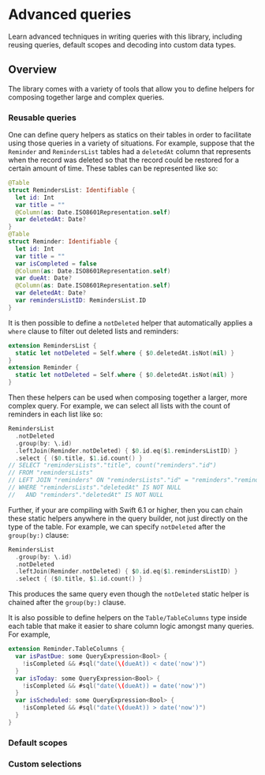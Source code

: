 # Advanced queries

Learn advanced techniques in writing queries with this library, including reusing queries, default
scopes and decoding into custom data types.

## Overview

The library comes with a variety of tools that allow you to define helpers for composing together
large and complex queries.

### Reusable queries

One can define query helpers as statics on their tables in order to facilitate using those
queries in a variety of situations. For example, suppose that the `Reminder` and `RemindersList`
tables had a `deletedAt` column that represents when the record was deleted so that the record
could be restored for a certain amount of time. These tables can be represented like so:

```swift
@Table
struct RemindersList: Identifiable {
  let id: Int 
  var title = ""
  @Column(as: Date.ISO8601Representation.self)
  var deletedAt: Date?
}
@Table
struct Reminder: Identifiable {
  let id: Int 
  var title = ""
  var isCompleted = false
  @Column(as: Date.ISO8601Representation.self)
  var dueAt: Date?
  @Column(as: Date.ISO8601Representation.self)
  var deletedAt: Date?
  var remindersListID: RemindersList.ID
}
```

It is then possible to define a `notDeleted` helper that automatically applies a `where` clause
to filter out deleted lists and reminders:

```swift
extension RemindersList {
  static let notDeleted = Self.where { $0.deletedAt.isNot(nil) }
}
extension Reminder {
  static let notDeleted = Self.where { $0.deletedAt.isNot(nil) }
}
```

Then these helpers can be used when composing together a larger, more complex query. For example, 
we can select all lists with the count of reminders in each list like so:

```swift
RemindersList
  .notDeleted
  .group(by: \.id)
  .leftJoin(Reminder.notDeleted) { $0.id.eq($1.remindersListID) }
  .select { ($0.title, $1.id.count() }
// SELECT "remindersLists"."title", count("reminders"."id")
// FROM "remindersLists"
// LEFT JOIN "reminders" ON "remindersLists"."id" = "reminders"."remindersListID"
// WHERE "remindersLists"."deletedAt" IS NOT NULL
//   AND "reminders"."deletedAt" IS NOT NULL
```

Further, if your are compiling with Swift 6.1 or higher, then you can chain these static helpers
anywhere in the query builder, not just directly on the type of the table. For example, we can
specify `notDeleted` after the `group(by:)` clause:

```swift
RemindersList
  .group(by: \.id)
  .notDeleted
  .leftJoin(Reminder.notDeleted) { $0.id.eq($1.remindersListID) }
  .select { ($0.title, $1.id.count() }
```

This produces the same query even though the `notDeleted` static helper is chained after the
`group(by:)` clause.

It is also possible to define helpers on the ``Table/TableColumns`` type inside each table that
make it easier to share column logic amongst many queries. For example,

<!-- TODO: Finish -->

```swift
extension Reminder.TableColumns {
  var isPastDue: some QueryExpression<Bool> {
    !isCompleted && #sql("date(\(dueAt)) < date('now')")
  }
  var isToday: some QueryExpression<Bool> {
    !isCompleted && #sql("date(\(dueAt)) = date('now')")
  }
  var isScheduled: some QueryExpression<Bool> {
    !isCompleted && #sql("date(\(dueAt)) > date('now')")
  }
}
```

<!--
* extensions on Table.Columns

-->

### Default scopes

### Custom selections

